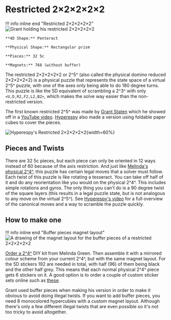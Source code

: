 # Restricted 2×2×2×2×2

!!! info inline end "Restricted 2×2×2×2×2"
    ![Grant holding his restricted 2×2×2×2×2](https://assets.hypercubing.xyz/img/phys/restricted_22222_grant.png)

    **4D Shape:** Penteract

    **Physical Shape:** Rectangular prism

    **Pieces:** 32 5c

    **Magnets:** 768 (without buffer)

The restricted 2×2×2×2×2 or 2^5^ (also called the physical domino reduced 2×2×2×2×2) is a physical puzzle that represents the state space of a virtual 2^5^ puzzle, with one of the axes only being able to do 180 degree turns. This puzzle is like the 5D equivalent of scrambling a 2^3^ with only `<U,D,R2,F2,L2,B2>`, which makes the solve way easier than the non-restricted version.

The first known restricted 2^5^ was made by [Grant Staten](/leaderboards/solvers/grant.md) which he showed off in a [YouTube video](https://www.youtube.com/watch?v=rmTx-YI9NWM). [Hyperespy](/leaderboards/solvers/hyperespy.md) also made a version using foldable paper cubes to cover the pieces.

![Hyperespy's Restricted 2×2×2×2×2](https://assets.hypercubing.xyz/img/phys/restricted_22222_espy.png){width=60%}


## Pieces and Twists

There are 32 5c pieces, but each piece can only be oriented in 12 ways instead of 60 because of the axis restriction. And just like [Melinda's physical 2^4^](/puzzles/physical/2x2x2x2/index.md), this puzzle has certain legal moves that a solver must follow. Each twist of this puzzle is like rotating a tesseract. You can take off half of it and do any reorientation like you would on the physical 2^4^. This includes simple rotations and gyros. The only thing you can't do is a 90 degree twist of the square layers (this results in a legal puzzle state, but is not analogous to any move on the virtual 2^5^). See [Hyperespy's video](https://www.youtube.com/watch?v=31ubrqerKqA) for a full overview of the canonical moves and a way to scramble the puzzle quickly.




## How to make one

!!! info inline end "Buffer pieces magnet layout"
    ![A drawing of the magnet layout for the buffer pieces of a restricted 2×2×2×2×2](https://assets.hypercubing.xyz/img/phys/restricted_22222_buffer_magnets.png)

[Order a 2^4^](https://superliminal.com/cube/2x2x2x2/ordering.html) DIY kit from Melinda Green. Then assemble it with a mirrored colour scheme from your current 2^4^, but with the same magnet layout. For the 5D stickers 192 are needed in total, with half (96) of them being black and the other half grey. This means that each normal physical 2^4^ piece gets 6 stickers on it. A good option is to order a couple of custom sticker sets online such as [these](https://www.thecubicle.com/products/gan330-keychain-sticker-set).

Grant used buffer pieces when making his version in order to make it obvious to avoid doing illegal twists. If you want to add buffer pieces, you need 8 monocolored hypercubies with a custom magnet layout. Although there's only a few different illegal twists that are even possible so it's not too tricky to avoid altogether.

